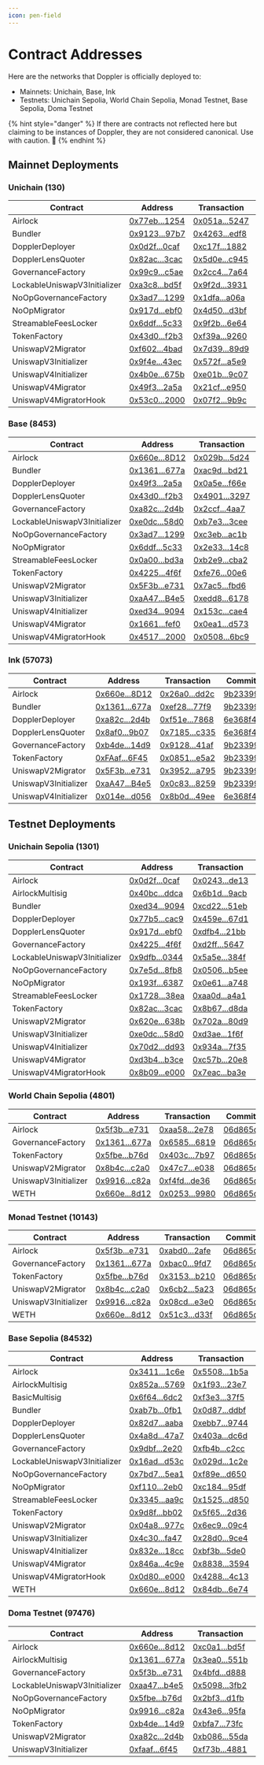 ```yaml
---
icon: pen-field
---
```


# Contract Addresses

Here are the networks that Doppler is officially deployed to:

- Mainnets: Unichain, Base, Ink
- Testnets: Unichain Sepolia, World Chain Sepolia, Monad Testnet, Base Sepolia, Doma Testnet

{% hint style="danger" %}
If there are contracts not reflected here but claiming to be instances of Doppler, they are not considered canonical. Use with caution. :rotating_light:
{% endhint %}

## Mainnet Deployments
### Unichain (130)
| Contract | Address | Transaction | Commit |
|---|---|---|---|
| Airlock | [0x77eb...1254](https://uniscan.xyz/address/0x77ebfbae15ad200758e9e2e61597c0b07d731254) | [0x051a...5247](https://uniscan.xyz/tx/0x051a65cf77f867b9abf628f846645bd8aa2abe1d9310756b8c7f122c61195247) | [9b23399](https://github.com/whetstoneresearch/doppler/commit/9b23399) | 
| Bundler | [0x9123...97b7](https://uniscan.xyz/address/0x91231cDdD8d6C86Df602070a3081478e074b97b7) | [0x4263...edf8](https://uniscan.xyz/tx/0x42630067cac2de71a040a9d59ff5b40729fb6b6930c65b673d0bd05539e4edf8) | [b7093ef](https://github.com/whetstoneresearch/doppler/commit/b7093ef) | 
| DopplerDeployer | [0x0d2f...0caf](https://uniscan.xyz/address/0x0d2f38d807bfad5c18e430516e10ab560d300caf) | [0xc17f...1882](https://uniscan.xyz/tx/0xc17f3ca8a2e7b92cb9a43783ddd1f89d20a98354a68651a429f7ab26f12d1882) | [4ffc0e3](https://github.com/whetstoneresearch/doppler/commit/4ffc0e3) | 
| DopplerLensQuoter | [0x82ac...3cac](https://uniscan.xyz/address/0x82ac010c67f70bacf7655cd8948a4ad92a173cac) | [0x5d0e...c945](https://uniscan.xyz/tx/0x5d0e6b791f676de0a5aeceb40179cdf5255155aded9972e9bfd84c2a3120c945) | [6e368f4](https://github.com/whetstoneresearch/doppler/commit/6e368f4) | 
| GovernanceFactory | [0x99c9...c5ae](https://uniscan.xyz/address/0x99c94b9df930e1e21a4e4a2c105dbff21bf5c5ae) | [0x2cc4...7a64](https://uniscan.xyz/tx/0x2cc47fad4c2fba230cabc8cee41bec6c73d0403bcecac5e0c41320f8dd8d7a64) | [9b23399](https://github.com/whetstoneresearch/doppler/commit/9b23399) | 
| LockableUniswapV3Initializer | [0xa3c8...bd5f](https://uniscan.xyz/address/0xa3c847eab58eaa9cbc215c785c9cfbc19cdabd5f) | [0x9f2d...3931](https://uniscan.xyz/tx/0x9f2d5045d02797f127268e69daaad2f50f2f3a2db83d096ab5928a27d1823931) | [4d05727](https://github.com/whetstoneresearch/doppler/commit/4d05727) | 
| NoOpGovernanceFactory | [0x3ad7...1299](https://uniscan.xyz/address/0x3ad727ee0fbbb8ee0920933fdb96f23fd56f1299) | [0x1dfa...a06a](https://uniscan.xyz/tx/0x1dfa45e9731e5e10000d0415b677f7c084792ce81246f4ca1dc7a73c35ffa06a) | [4d05727](https://github.com/whetstoneresearch/doppler/commit/4d05727) | 
| NoOpMigrator | [0x917d...ebf0](https://uniscan.xyz/address/0x917da361072ce968acd810bbfc9b64079426ebf0) | [0x4d50...d3bf](https://uniscan.xyz/tx/0x4d50f779dd75b08f8d50e1e6b22cea88512c68fabb047fe8a619ad27b7ebd3bf) | [6a2dbfd](https://github.com/whetstoneresearch/doppler/commit/6a2dbfd) | 
| StreamableFeesLocker | [0x6ddf...5c33](https://uniscan.xyz/address/0x6ddfed58d238ca3195e49d8ac3d4cea6386e5c33) | [0x9f2b...6e64](https://uniscan.xyz/tx/0x9f2b9ead9bdd366b810c973a5264689e6ad4097f158abd87ab6ad8d43a8d6e64) | [06d665d](https://github.com/whetstoneresearch/doppler/commit/06d665d) | 
| TokenFactory | [0x43d0...f2b3](https://uniscan.xyz/address/0x43d0d97ec9241a8f05a264f94b82a1d2e600f2b3) | [0xf39a...9260](https://uniscan.xyz/tx/0xf39a6e47ad9219b616a289e583d115b0f279406d63647ed143d0a5369d169260) | [9b23399](https://github.com/whetstoneresearch/doppler/commit/9b23399) | 
| UniswapV2Migrator | [0xf602...4bad](https://uniscan.xyz/address/0xf6023127f6e937091d5b605680056a6d27524bad) | [0x7d39...89d9](https://uniscan.xyz/tx/0x7d39b79f5988a5501f2c73e154c4d19e742dfcca87205d9bdfcaac31e80489d9) | [9b23399](https://github.com/whetstoneresearch/doppler/commit/9b23399) | 
| UniswapV3Initializer | [0x9f4e...43ec](https://uniscan.xyz/address/0x9f4e56be80f08ba1a2445645efa6d231e27b43ec) | [0x572f...a5e9](https://uniscan.xyz/tx/0x572f11ab695ed25ae6b39ea12a9396c950478d50f9e223c1f30938f0aa02a5e9) | [9b23399](https://github.com/whetstoneresearch/doppler/commit/9b23399) | 
| UniswapV4Initializer | [0x4b0e...675b](https://uniscan.xyz/address/0x4b0ec16eb40318ca5a4346f20f04a2285c19675b) | [0xe01b...9c07](https://uniscan.xyz/tx/0xe01b8bacfd5034e65f6645410bfa5282d2edff29edfa2b01faed9e4b83449c07) | [4ffc0e3](https://github.com/whetstoneresearch/doppler/commit/4ffc0e3) | 
| UniswapV4Migrator | [0x49f3...2a5a](https://uniscan.xyz/address/0x49f3fbb2dff7f3d03b622e3b2a6d3f2e6fdb2a5a) | [0x21cf...e950](https://uniscan.xyz/tx/0x21cf6eef198a6c58234a428a3e48f0ab1019290058ecb738d556aa15f995e950) | [06d665d](https://github.com/whetstoneresearch/doppler/commit/06d665d) | 
| UniswapV4MigratorHook | [0x53c0...2000](https://uniscan.xyz/address/0x53c050d3b09c80024138165520bd7c078d9e2000) | [0x07f2...9b9c](https://uniscan.xyz/tx/0x07f282e3690512e69115ef3ad5e9300c1b893fea8edfebd737fe63be1dde9b9c) | [06d665d](https://github.com/whetstoneresearch/doppler/commit/06d665d) | 
### Base (8453)
| Contract | Address | Transaction | Commit |
|---|---|---|---|
| Airlock | [0x660e...8D12](https://basescan.org/address/0x660eAaEdEBc968f8f3694354FA8EC0b4c5Ba8D12) | [0x029b...5d24](https://basescan.org/tx/0x029b03e1549bf6a8e115b9d961c62a75ba4869a912c0f13bdaa2da7d1f0a5d24) | [9b23399](https://github.com/whetstoneresearch/doppler/commit/9b23399) | 
| Bundler | [0x1361...677a](https://basescan.org/address/0x136191B46478cAB023cbC01a36160C4Aad81677a) | [0xac9d...bd21](https://basescan.org/tx/0xac9d54a5beabc34315e5c0969d6e13809460b9e1fcaaef1946c6f4d0ce6abd21) | [9b23399](https://github.com/whetstoneresearch/doppler/commit/9b23399) | 
| DopplerDeployer | [0x49f3...2a5a](https://basescan.org/address/0x49f3fbb2dff7f3d03b622e3b2a6d3f2e6fdb2a5a) | [0x0a5e...f66e](https://basescan.org/tx/0x0a5ea6c2b317ac332c16de0438ee2834967f52aa0d3e7b95cd6b624dd423f66e) | [4ffc0e3](https://github.com/whetstoneresearch/doppler/commit/4ffc0e3) | 
| DopplerLensQuoter | [0x43d0...f2b3](https://basescan.org/address/0x43d0d97ec9241a8f05a264f94b82a1d2e600f2b3) | [0x4901...3297](https://basescan.org/tx/0x49017fe92ee9c62f3b812c949a812dcd3f44fc26fd75a5d955beae7c9baa3297) | [6e368f4](https://github.com/whetstoneresearch/doppler/commit/6e368f4) | 
| GovernanceFactory | [0xa82c...2d4b](https://basescan.org/address/0xa82c66b6ddeb92089015c3565e05b5c9750b2d4b) | [0x2ccf...4aa7](https://basescan.org/tx/0x2ccf65a48cf57faac39f96950367775d3e36f110b21f4421e6b5667333094aa7) | [c7388da](https://github.com/whetstoneresearch/doppler/commit/c7388da) | 
| LockableUniswapV3Initializer | [0xe0dc...58d0](https://basescan.org/address/0xe0dc4012ac9c868f09c6e4b20d66ed46d6f258d0) | [0xb7e3...3cee](https://basescan.org/tx/0xb7e38496562c905cf6937a2678ac435f29d4078c53210a2cc8c633c2dbbf3cee) | [3d77e8f](https://github.com/whetstoneresearch/doppler/commit/3d77e8f) | 
| NoOpGovernanceFactory | [0x3ad7...1299](https://basescan.org/address/0x3ad727ee0fbbb8ee0920933fdb96f23fd56f1299) | [0xc3eb...ac1b](https://basescan.org/tx/0xc3eb0fb9d5ab83a4b4373178cf8a2af75e6919317bfc74859236adfb3cdaac1b) | [51f9aec](https://github.com/whetstoneresearch/doppler/commit/51f9aec) | 
| NoOpMigrator | [0x6ddf...5c33](https://basescan.org/address/0x6ddfed58d238ca3195e49d8ac3d4cea6386e5c33) | [0x2e33...14c8](https://basescan.org/tx/0x2e33041fcf31503872054e93a9ed97265758916de747d561267c4f58fb9814c8) | [6a2dbfd](https://github.com/whetstoneresearch/doppler/commit/6a2dbfd) | 
| StreamableFeesLocker | [0x0a00...bd3a](https://basescan.org/address/0x0a00775d71a42cd33d62780003035e7f5b47bd3a) | [0xb2e9...cba2](https://basescan.org/tx/0xb2e9602eb2971ec2a8e071ec8d8c558f659da8fa9341e368eb6550f36f13cba2) | [73335af](https://github.com/whetstoneresearch/doppler/commit/73335af) | 
| TokenFactory | [0x4225...4f6f](https://basescan.org/address/0x4225c632b62622bd7b0a3ec9745c0a866ff94f6f) | [0xfe76...00e6](https://basescan.org/tx/0xfe76c956c0318008fbeff9aebe9a7440fffb9dc071db7802d435b4e22ca100e6) | [df3705a](https://github.com/whetstoneresearch/doppler/commit/df3705a) | 
| UniswapV2Migrator | [0x5F3b...e731](https://basescan.org/address/0x5F3bA43D44375286296Cb85F1EA2EBfa25dde731) | [0x7ac5...fbd6](https://basescan.org/tx/0x7ac54a46394134807ec1f687fe2f7ca21994fbd9eb8684189adf58b001dcfbd6) | [9b23399](https://github.com/whetstoneresearch/doppler/commit/9b23399) | 
| UniswapV3Initializer | [0xaA47...B4e5](https://basescan.org/address/0xaA47D2977d622DBdFD33eeF6a8276727c52EB4e5) | [0xedd8...6178](https://basescan.org/tx/0xedd8814aa44488f429e5df618335cf0281001b4b545b9d2be292fd43bb876178) | [9b23399](https://github.com/whetstoneresearch/doppler/commit/9b23399) | 
| UniswapV4Initializer | [0xed34...9094](https://basescan.org/address/0xed344444633b965cd148f8ffce3765938a179094) | [0x153c...cae4](https://basescan.org/tx/0x153c5d581b83c3d2c2fe7a3a9325db7048d3376d33448a2b12aa5457f3abcae4) | [4ffc0e3](https://github.com/whetstoneresearch/doppler/commit/4ffc0e3) | 
| UniswapV4Migrator | [0x1661...fef0](https://basescan.org/address/0x166109c4ee7fe69164631caa937daa5f5cebfef0) | [0x0ea1...d573](https://basescan.org/tx/0x0ea16f707797fc64b6e4f00a09e811a8ad48480cb80ac95dae78e7ddaa75d573) | [e4aaf9b](https://github.com/whetstoneresearch/doppler/commit/e4aaf9b) | 
| UniswapV4MigratorHook | [0x4517...2000](https://basescan.org/address/0x45178a8d6d368d612b7552b217802b7f97262000) | [0x0508...6bc9](https://basescan.org/tx/0x0508633783972b9974e8d4478f5325dc88916bf1f67dd74acf616d2d23176bc9) | [e4aaf9b](https://github.com/whetstoneresearch/doppler/commit/e4aaf9b) | 
### Ink (57073)
| Contract | Address | Transaction | Commit |
|---|---|---|---|
| Airlock | [0x660e...8D12](https://explorer.inkonchain.com//address/0x660eAaEdEBc968f8f3694354FA8EC0b4c5Ba8D12) | [0x26a0...dd2c](https://explorer.inkonchain.com//tx/0x26a038aa94fa75421419e1e110e1bbd43b5689a73e19d3623a1456a4b1b3dd2c) | [9b23399](https://github.com/whetstoneresearch/doppler/commit/9b23399) | 
| Bundler | [0x1361...677a](https://explorer.inkonchain.com//address/0x136191B46478cAB023cbC01a36160C4Aad81677a) | [0xef28...77f9](https://explorer.inkonchain.com//tx/0xef28cc7f8be3b084afdaa7e94ef6d297f0ca7cd6d509a270a67c9b18e1dc77f9) | [9b23399](https://github.com/whetstoneresearch/doppler/commit/9b23399) | 
| DopplerDeployer | [0xa82c...2d4b](https://explorer.inkonchain.com//address/0xa82c66b6ddeb92089015c3565e05b5c9750b2d4b) | [0xf51e...7868](https://explorer.inkonchain.com//tx/0xf51ed00c54698d2f4d49d24ba7ba9b1fba5cb45e21f93fe7d0b30767458b7868) | [6e368f4](https://github.com/whetstoneresearch/doppler/commit/6e368f4) | 
| DopplerLensQuoter | [0x8af0...9b07](https://explorer.inkonchain.com//address/0x8af018e28c273826e6b2d5a99e81c8fb63729b07) | [0x7185...c335](https://explorer.inkonchain.com//tx/0x7185fbecfe0249f7b16c2c639ca85c364def8cbef128ce4122b52a771c55c335) | [6e368f4](https://github.com/whetstoneresearch/doppler/commit/6e368f4) | 
| GovernanceFactory | [0xb4de...14d9](https://explorer.inkonchain.com//address/0xb4deE32EB70A5E55f3D2d861F49Fb3D79f7a14d9) | [0x9128...41af](https://explorer.inkonchain.com//tx/0x9128ecd5e564c6972b4d7c3ca585460d91f95c9c57cb4dcc983a92e4f5b841af) | [9b23399](https://github.com/whetstoneresearch/doppler/commit/9b23399) | 
| TokenFactory | [0xFAaf...6F45](https://explorer.inkonchain.com//address/0xFAafdE6a5b658684cC5eb0C5c2c755B00A246F45) | [0x0851...e5a2](https://explorer.inkonchain.com//tx/0x085179c656cade1b5b69e1ad4e48bc9551e3839eeddbc7dbb71e204ee5eae5a2) | [9b23399](https://github.com/whetstoneresearch/doppler/commit/9b23399) | 
| UniswapV2Migrator | [0x5F3b...e731](https://explorer.inkonchain.com//address/0x5F3bA43D44375286296Cb85F1EA2EBfa25dde731) | [0x3952...a795](https://explorer.inkonchain.com//tx/0x39529ece3e2213249d358ec48ebfe6108fd25eaa66a1241b76495433b585a795) | [9b23399](https://github.com/whetstoneresearch/doppler/commit/9b23399) | 
| UniswapV3Initializer | [0xaA47...B4e5](https://explorer.inkonchain.com//address/0xaA47D2977d622DBdFD33eeF6a8276727c52EB4e5) | [0x0c83...8259](https://explorer.inkonchain.com//tx/0x0c83df3c4e550810b0b15c48751f4122628d9806b4b9a3b750304ce658f38259) | [9b23399](https://github.com/whetstoneresearch/doppler/commit/9b23399) | 
| UniswapV4Initializer | [0x014e...d056](https://explorer.inkonchain.com//address/0x014e1c0bd34f3b10546e554cb33b3293fecdd056) | [0x8b0d...49ee](https://explorer.inkonchain.com//tx/0x8b0d5ab9f421605e8deec9a63a37d7d748067f58d970ef9d6899e154d85949ee) | [6e368f4](https://github.com/whetstoneresearch/doppler/commit/6e368f4) | 

## Testnet Deployments
### Unichain Sepolia (1301)
| Contract | Address | Transaction | Commit |
|---|---|---|---|
| Airlock | [0x0d2f...0caf](https://sepolia.uniscan.xyz//address/0x0d2f38d807bfad5c18e430516e10ab560d300caf) | [0x0243...de13](https://sepolia.uniscan.xyz//tx/0x024368e2a9ce89057268d32c1d4bd97d626cf691143b10446fe74a55ebabde13) | [a324c47](https://github.com/whetstoneresearch/doppler/commit/a324c47) | 
| AirlockMultisig | [0x40bc...ddca](https://sepolia.uniscan.xyz//address/0x40bcb4dda3bcf7dba30c5d10c31ee2791ed9ddca) | [0x6b1d...9acb](https://sepolia.uniscan.xyz//tx/0x6b1db4f15fc3f3aa1818a64f6500e1697233abb9f86377678ad806956d379acb) | [4d05727](https://github.com/whetstoneresearch/doppler/commit/4d05727) | 
| Bundler | [0xed34...9094](https://sepolia.uniscan.xyz//address/0xed344444633b965cd148f8ffce3765938a179094) | [0xcd22...51eb](https://sepolia.uniscan.xyz//tx/0xcd22ffb56eeb7b4ff3bd763f1c1d2a409331782c2536584aa9e5730d42cf51eb) | [d31ceb9](https://github.com/whetstoneresearch/doppler/commit/d31ceb9) | 
| DopplerDeployer | [0x77b5...cac9](https://sepolia.uniscan.xyz//address/0x77b5f559ee9cf3bfcf2fff5731a84332d8eecac9) | [0x459e...67d1](https://sepolia.uniscan.xyz//tx/0x459e2d2d9c0cc9b625806bf19209dfbefc8eb2b72cd9cc8db18f0b4f1a6267d1) | [4ffc0e3](https://github.com/whetstoneresearch/doppler/commit/4ffc0e3) | 
| DopplerLensQuoter | [0x917d...ebf0](https://sepolia.uniscan.xyz//address/0x917da361072ce968acd810bbfc9b64079426ebf0) | [0xdfb4...21bb](https://sepolia.uniscan.xyz//tx/0xdfb424b7f1c91062dd3de28e0110787cb1892997377308324b9011fbe6b321bb) | [d31ceb9](https://github.com/whetstoneresearch/doppler/commit/d31ceb9) | 
| GovernanceFactory | [0x4225...4f6f](https://sepolia.uniscan.xyz//address/0x4225c632b62622bd7b0a3ec9745c0a866ff94f6f) | [0xd2ff...5647](https://sepolia.uniscan.xyz//tx/0xd2ff37b9753e2ed8b125c1dc3df915e8c9d86f7251b4d0072ecaa50a8e405647) | [d31ceb9](https://github.com/whetstoneresearch/doppler/commit/d31ceb9) | 
| LockableUniswapV3Initializer | [0x9dfb...0344](https://sepolia.uniscan.xyz//address/0x9dfb775db7b005d9dc77da84d8b2e42c281d0344) | [0x5a5e...384f](https://sepolia.uniscan.xyz//tx/0x5a5ed5f775e39483f740b9766400db07c3c98cc529186602d8a54981128a384f) | [4d05727](https://github.com/whetstoneresearch/doppler/commit/4d05727) | 
| NoOpGovernanceFactory | [0x7e5d...8fb8](https://sepolia.uniscan.xyz//address/0x7e5d336a6e9e453c9f02e5102cc039e015fd8fb8) | [0x0506...b5ee](https://sepolia.uniscan.xyz//tx/0x0506492eb4ff8a1c9b02faafde48a5f92e545b3a52cadb6e3eea7dade3f4b5ee) | [4d05727](https://github.com/whetstoneresearch/doppler/commit/4d05727) | 
| NoOpMigrator | [0x193f...6387](https://sepolia.uniscan.xyz//address/0x193f48a45b6025dded10bc4baeef65c833696387) | [0x0e61...a748](https://sepolia.uniscan.xyz//tx/0x0e619268a11b682070dee2cddc41cf3cf2fb2d285b6bcc77f7500e6b172da748) | [6a2dbfd](https://github.com/whetstoneresearch/doppler/commit/6a2dbfd) | 
| StreamableFeesLocker | [0x1728...38ea](https://sepolia.uniscan.xyz//address/0x1728e8b3282502f275949109331e070b819b38ea) | [0xaa0d...a4a1](https://sepolia.uniscan.xyz//tx/0xaa0dd6e2e8facfb906433ca1eac7527453a9f8ac704fe81a67579e6469f4a4a1) | [06d665d](https://github.com/whetstoneresearch/doppler/commit/06d665d) | 
| TokenFactory | [0x82ac...3cac](https://sepolia.uniscan.xyz//address/0x82ac010c67f70bacf7655cd8948a4ad92a173cac) | [0x8b67...d8da](https://sepolia.uniscan.xyz//tx/0x8b67e2473492a6a19f25322b279043e96e4208e980f702c30e47c5a396a8d8da) | [d31ceb9](https://github.com/whetstoneresearch/doppler/commit/d31ceb9) | 
| UniswapV2Migrator | [0x620e...638b](https://sepolia.uniscan.xyz//address/0x620e3fec244e913d73f2163623b62d02db69638b) | [0x702a...80d9](https://sepolia.uniscan.xyz//tx/0x702ad5704d6bb3e4097b7fcb2d36324501d7e842b4cabf161658f7fd192780d9) | [d31ceb9](https://github.com/whetstoneresearch/doppler/commit/d31ceb9) | 
| UniswapV3Initializer | [0xe0dc...58d0](https://sepolia.uniscan.xyz//address/0xe0dc4012ac9c868f09c6e4b20d66ed46d6f258d0) | [0xd3ae...1f6f](https://sepolia.uniscan.xyz//tx/0xd3ae18f793eb72eea7cbe20a0b47bfca9215be8ede1c4ad0146f9dd81b181f6f) | [d31ceb9](https://github.com/whetstoneresearch/doppler/commit/d31ceb9) | 
| UniswapV4Initializer | [0x70d2...dd93](https://sepolia.uniscan.xyz//address/0x70d20cd48791e527036491dc464c8dc58351dd93) | [0x934a...7f35](https://sepolia.uniscan.xyz//tx/0x934a468102e5bdb183461668da13cf7e3303994d4fade18e6a0c138491bf7f35) | [4ffc0e3](https://github.com/whetstoneresearch/doppler/commit/4ffc0e3) | 
| UniswapV4Migrator | [0xd3b4...b3ce](https://sepolia.uniscan.xyz//address/0xd3b4cf7fd24381e90a4f012fc6c5976b87b9b3ce) | [0xc57b...20e8](https://sepolia.uniscan.xyz//tx/0xc57b03733df0a4e4b7d1f95db901ffd10ec2d3b47692e6785f938ec3404c20e8) | [06d665d](https://github.com/whetstoneresearch/doppler/commit/06d665d) | 
| UniswapV4MigratorHook | [0x8b09...e000](https://sepolia.uniscan.xyz//address/0x8b0915d5619c315144891b116da1bcb6e95ce000) | [0x7eac...ba3e](https://sepolia.uniscan.xyz//tx/0x7eac49b63ab388ecd38a188e0650bc738012eb22381545f5ef4c1e5aad79ba3e) | [06d665d](https://github.com/whetstoneresearch/doppler/commit/06d665d) | 
### World Chain Sepolia (4801)
| Contract | Address | Transaction | Commit |
|---|---|---|---|
| Airlock | [0x5f3b...e731](https://worldchain-sepolia.explorer.alchemy.com/address/0x5f3ba43d44375286296cb85f1ea2ebfa25dde731) | [0xaa58...2e78](https://worldchain-sepolia.explorer.alchemy.com/tx/0xaa58b4cab31590a132cdb0cbd734a0b712782197c0190d948cb19c495b9e2e78) | [06d865d](https://github.com/whetstoneresearch/doppler/commit/06d865d) | 
| GovernanceFactory | [0x1361...677a](https://worldchain-sepolia.explorer.alchemy.com/address/0x136191b46478cab023cbc01a36160c4aad81677a) | [0x6585...6819](https://worldchain-sepolia.explorer.alchemy.com/tx/0x6585c1af3b9d300ef4071a05de681442d77b27c05811f9c6ba1e2b594ceb6819) | [06d865d](https://github.com/whetstoneresearch/doppler/commit/06d865d) | 
| TokenFactory | [0x5fbe...b76d](https://worldchain-sepolia.explorer.alchemy.com/address/0x5fbe931dc4b923a7abe4c47ad68d5bf9eda5b76d) | [0x403c...7b97](https://worldchain-sepolia.explorer.alchemy.com/tx/0x403cd61f4c7666523b83ac9336342fcca64d8e767470e3d92762256bc1d17b97) | [06d865d](https://github.com/whetstoneresearch/doppler/commit/06d865d) | 
| UniswapV2Migrator | [0x8b4c...c2a0](https://worldchain-sepolia.explorer.alchemy.com/address/0x8b4c7db9121fc885689c0a50d5a1429f15aec2a0) | [0x47c7...e038](https://worldchain-sepolia.explorer.alchemy.com/tx/0x47c72166896f99cbda81baeeee0b5a85dbb4c33106a417fac366a571c718e038) | [06d865d](https://github.com/whetstoneresearch/doppler/commit/06d865d) | 
| UniswapV3Initializer | [0x9916...c82a](https://worldchain-sepolia.explorer.alchemy.com/address/0x9916ec1c1e0462f6f8f7514e414f06bf001ac82a) | [0xf4fd...de36](https://worldchain-sepolia.explorer.alchemy.com/tx/0xf4fd354b45833b12f08573d571109b80196d2c4ec7277decfee3b9222ae7de36) | [06d865d](https://github.com/whetstoneresearch/doppler/commit/06d865d) | 
| WETH | [0x660e...8d12](https://worldchain-sepolia.explorer.alchemy.com/address/0x660eaaedebc968f8f3694354fa8ec0b4c5ba8d12) | [0x0253...9980](https://worldchain-sepolia.explorer.alchemy.com/tx/0x02534e55c0e49c98c9d5e3626e2b462d20520be2687102651326f821ae689980) | [06d865d](https://github.com/whetstoneresearch/doppler/commit/06d865d) | 
### Monad Testnet (10143)
| Contract | Address | Transaction | Commit |
|---|---|---|---|
| Airlock | [0x5f3b...e731](https://testnet.monadexplorer.com/address/0x5f3ba43d44375286296cb85f1ea2ebfa25dde731) | [0xabd0...2afe](https://testnet.monadexplorer.com/tx/0xabd0dcd18df2d2dcb8019cee5096d880c9b81ae7ff60f552949f68aeab1e2afe) | [06d865d](https://github.com/whetstoneresearch/doppler/commit/06d865d) | 
| GovernanceFactory | [0x1361...677a](https://testnet.monadexplorer.com/address/0x136191b46478cab023cbc01a36160c4aad81677a) | [0xbac0...9fd7](https://testnet.monadexplorer.com/tx/0xbac08615a57a5255e333b567f82c248abae6da7e3fcb4a8be291ae790eea9fd7) | [06d865d](https://github.com/whetstoneresearch/doppler/commit/06d865d) | 
| TokenFactory | [0x5fbe...b76d](https://testnet.monadexplorer.com/address/0x5fbe931dc4b923a7abe4c47ad68d5bf9eda5b76d) | [0x3153...b210](https://testnet.monadexplorer.com/tx/0x3153f6f789f45c68d6eb4126dbf1b2b05584f20812e58799e4ac288d4d7eb210) | [06d865d](https://github.com/whetstoneresearch/doppler/commit/06d865d) | 
| UniswapV2Migrator | [0x8b4c...c2a0](https://testnet.monadexplorer.com/address/0x8b4c7db9121fc885689c0a50d5a1429f15aec2a0) | [0x6cb2...5a23](https://testnet.monadexplorer.com/tx/0x6cb2958d86cb98a1690bc761a35958997c90354ed56d05e0f0e8569e79d05a23) | [06d865d](https://github.com/whetstoneresearch/doppler/commit/06d865d) | 
| UniswapV3Initializer | [0x9916...c82a](https://testnet.monadexplorer.com/address/0x9916ec1c1e0462f6f8f7514e414f06bf001ac82a) | [0x08cd...e3e0](https://testnet.monadexplorer.com/tx/0x08cd264f8b508eb8baca53fc8975820fbfda359d5fc24d387d11c38a970ee3e0) | [06d865d](https://github.com/whetstoneresearch/doppler/commit/06d865d) | 
| WETH | [0x660e...8d12](https://testnet.monadexplorer.com/address/0x660eaaedebc968f8f3694354fa8ec0b4c5ba8d12) | [0x51c3...d33f](https://testnet.monadexplorer.com/tx/0x51c340970492250a7cb0f9ef677da7d67d4295f642cf82e10615bb747608d33f) | [06d865d](https://github.com/whetstoneresearch/doppler/commit/06d865d) | 
### Base Sepolia (84532)
| Contract | Address | Transaction | Commit |
|---|---|---|---|
| Airlock | [0x3411...1c6e](https://sepolia.basescan.org/address/0x3411306ce66c9469bff1535ba955503c4bde1c6e) | [0x5508...1b5a](https://sepolia.basescan.org/tx/0x550857ce00eb6b050fbd0a089bbd516226b88ee05a052792c7d380acd7a61b5a) | [68b9f34](https://github.com/whetstoneresearch/doppler/commit/68b9f34) | 
| AirlockMultisig | [0x852a...5769](https://sepolia.basescan.org/address/0x852a09c89463d236eea2f097623574f23e225769) | [0x1f93...23e7](https://sepolia.basescan.org/tx/0x1f93c468bbb33183a71f6aa3a57671cf676ae2b1fef6a8875f9491d05b7823e7) | [0adc414](https://github.com/whetstoneresearch/doppler/commit/0adc414) | 
| BasicMultisig | [0x6f64...6dc2](https://sepolia.basescan.org/address/0x6f645fa08b7eadad620cec85634204b1d7a46dc2) | [0xf3e3...37f5](https://sepolia.basescan.org/tx/0xf3e31f7e1fc95be7236d66bb43108d1c373fee18f4eba65c34f928f0b4ae37f5) | [efa0f4e](https://github.com/whetstoneresearch/doppler/commit/efa0f4e) | 
| Bundler | [0xab7b...0fb1](https://sepolia.basescan.org/address/0xab7bacb0d5c2c10152f92d34e07f530eb3cb0fb1) | [0x0d87...ddbf](https://sepolia.basescan.org/tx/0x0d8732852ef18071040b78954204f1b2b28c7490e395d5c8d2422228299cddbf) | [68b9f34](https://github.com/whetstoneresearch/doppler/commit/68b9f34) | 
| DopplerDeployer | [0x82d7...aaba](https://sepolia.basescan.org/address/0x82d727ffda3f874da802663fc2f3f4b83dc3aaba) | [0xebb7...9744](https://sepolia.basescan.org/tx/0xebb7d6c93ee9f4762e1ba19e011f5235536e001634a40f993fa61c449a439744) | [4ffc0e3](https://github.com/whetstoneresearch/doppler/commit/4ffc0e3) | 
| DopplerLensQuoter | [0x4a8d...47a7](https://sepolia.basescan.org/address/0x4a8d81db741248a36d9eb3bc6ef648bf798b47a7) | [0x403a...dc6d](https://sepolia.basescan.org/tx/0x403a8a37966866e14fa673221f07b770a764bf8fcae238882021e6e76912dc6d) | [68b9f34](https://github.com/whetstoneresearch/doppler/commit/68b9f34) | 
| GovernanceFactory | [0x9dbf...2e20](https://sepolia.basescan.org/address/0x9dbfaadc8c0cb2c34ba698dd9426555336992e20) | [0xfb4b...c2cc](https://sepolia.basescan.org/tx/0xfb4b43d9ed92a62705b497a48668673ee0b5d35ea02075066a44a8e2d4bcc2cc) | [68b9f34](https://github.com/whetstoneresearch/doppler/commit/68b9f34) | 
| LockableUniswapV3Initializer | [0x16ad...d53c](https://sepolia.basescan.org/address/0x16ada5be50c3c2d94af5feae6b539c40a78ad53c) | [0x029d...1c2e](https://sepolia.basescan.org/tx/0x029d8d87e753b383fc5afa33a8639bf28e32144dd8de519a38bde94e8b0b1c2e) | [3d77e8f](https://github.com/whetstoneresearch/doppler/commit/3d77e8f) | 
| NoOpGovernanceFactory | [0x7bd7...5ea1](https://sepolia.basescan.org/address/0x7bd798fafc99a3b17e261f8308a8c11b56935ea1) | [0xf89e...d650](https://sepolia.basescan.org/tx/0xf89e9f684ba171864ec0bce988f5971732d7650e258f824c2294f5b8df1cd650) | [51f9aec](https://github.com/whetstoneresearch/doppler/commit/51f9aec) | 
| NoOpMigrator | [0xf110...2eb0](https://sepolia.basescan.org/address/0xf11066abbd329ac4bba39455340539322c222eb0) | [0xc184...95df](https://sepolia.basescan.org/tx/0xc184a1d61256f247e7ec65390c65056a4f3179adcde70c304702f7ca465895df) | [6a2dbfd](https://github.com/whetstoneresearch/doppler/commit/6a2dbfd) | 
| StreamableFeesLocker | [0x3345...aa9c](https://sepolia.basescan.org/address/0x3345e557c5c0b474be1eb4693264008b8562aa9c) | [0x1525...d850](https://sepolia.basescan.org/tx/0x15259da74d713e9ed69c8491a945383a5c27df167eb149f9310a04365b59d850) | [9de0ce5](https://github.com/whetstoneresearch/doppler/commit/9de0ce5) | 
| TokenFactory | [0x9d8f...bb02](https://sepolia.basescan.org/address/0x9d8fd79b2a59c5d91ccbd79c3aeb4de56451bb02) | [0x5f65...2d36](https://sepolia.basescan.org/tx/0x5f65e11a19bbd7196038459660b244aace158814aa860560d0d03f7fe9072d36) | [df3705a](https://github.com/whetstoneresearch/doppler/commit/df3705a) | 
| UniswapV2Migrator | [0x04a8...977c](https://sepolia.basescan.org/address/0x04a898f3722c38f9def707bd17dc78920efa977c) | [0x6ec9...09c4](https://sepolia.basescan.org/tx/0x6ec9b3966bae354154ee70c6d0d014742a7fae7552da9c2a978fcbcbfa1a09c4) | [68b9f34](https://github.com/whetstoneresearch/doppler/commit/68b9f34) | 
| UniswapV3Initializer | [0x4c30...fa47](https://sepolia.basescan.org/address/0x4c3062b9ccfdbcb10353f57c1b59a29d4c5cfa47) | [0x28d0...9ce4](https://sepolia.basescan.org/tx/0x28d035d3f56190e0ec09ed80840bbeaa4ff1bc83a1a12b615f63d5bf2a0b9ce4) | [68b9f34](https://github.com/whetstoneresearch/doppler/commit/68b9f34) | 
| UniswapV4Initializer | [0x832e...18cc](https://sepolia.basescan.org/address/0x832e4763deecb9941a768f2bbd18583219f018cc) | [0xbf3b...5de0](https://sepolia.basescan.org/tx/0xbf3b9f18f6bcc8518b53e14d88bbc189a6c7afd0574abfa984c8084cd3405de0) | [4ffc0e3](https://github.com/whetstoneresearch/doppler/commit/4ffc0e3) | 
| UniswapV4Migrator | [0x846a...4c9e](https://sepolia.basescan.org/address/0x846a84918aa87c14b86b2298776e8ea5a4e34c9e) | [0x8838...3594](https://sepolia.basescan.org/tx/0x88389a78314c4148ea2b82d412dfe61aaa115d650a2bada2d5d88f259cf33594) | [e4aaf9b](https://github.com/whetstoneresearch/doppler/commit/e4aaf9b) | 
| UniswapV4MigratorHook | [0x0d80...e000](https://sepolia.basescan.org/address/0x0d80ddcff2843038a063e0cbd001c140c2d5e000) | [0x4288...4c13](https://sepolia.basescan.org/tx/0x4288ee21adb30f7f049286edced62b471cb891c3d4ed2192174205d6989e4c13) | [e4aaf9b](https://github.com/whetstoneresearch/doppler/commit/e4aaf9b) | 
| WETH | [0x660e...8d12](https://sepolia.basescan.org/address/0x660eaaedebc968f8f3694354fa8ec0b4c5ba8d12) | [0x84db...6e74](https://sepolia.basescan.org/tx/0x84dba7960070e11ae3ee15a6ef69a92b157ebb625bb735024c50152b80ee6e74) | [06d865d](https://github.com/whetstoneresearch/doppler/commit/06d865d) | 
### Doma Testnet (97476)
| Contract | Address | Transaction | Commit |
|---|---|---|---|
| Airlock | [0x660e...8d12](https://explorer-testnet.doma.xyz//address/0x660eaaedebc968f8f3694354fa8ec0b4c5ba8d12) | [0xc0a1...bd5f](https://explorer-testnet.doma.xyz//tx/0xc0a1b07fbb75241fef304f59a2668f86ded0ec0d71ab45052cf5ce24d3a6bd5f) | [e5cbef5](https://github.com/whetstoneresearch/doppler/commit/e5cbef5) | 
| AirlockMultisig | [0x1361...677a](https://explorer-testnet.doma.xyz//address/0x136191b46478cab023cbc01a36160c4aad81677a) | [0x3ea0...551b](https://explorer-testnet.doma.xyz//tx/0x3ea06d0b8ab6426163f20ced85ad078bcbc32ce1d218649c689441ca1f63551b) | [e5cbef5](https://github.com/whetstoneresearch/doppler/commit/e5cbef5) | 
| GovernanceFactory | [0x5f3b...e731](https://explorer-testnet.doma.xyz//address/0x5f3ba43d44375286296cb85f1ea2ebfa25dde731) | [0x4bfd...d888](https://explorer-testnet.doma.xyz//tx/0x4bfd6060a12d44adfa94a56dd865fa93fc31c0139fb388ad68640af9ccc1d888) | [e5cbef5](https://github.com/whetstoneresearch/doppler/commit/e5cbef5) | 
| LockableUniswapV3Initializer | [0xaa47...b4e5](https://explorer-testnet.doma.xyz//address/0xaa47d2977d622dbdfd33eef6a8276727c52eb4e5) | [0x5098...3fb2](https://explorer-testnet.doma.xyz//tx/0x509826301f81671df5d9156c711b1db9cfe447b1444ffd52359d2906d52f3fb2) | [e5cbef5](https://github.com/whetstoneresearch/doppler/commit/e5cbef5) | 
| NoOpGovernanceFactory | [0x5fbe...b76d](https://explorer-testnet.doma.xyz//address/0x5fbe931dc4b923a7abe4c47ad68d5bf9eda5b76d) | [0x2bf3...d1fb](https://explorer-testnet.doma.xyz//tx/0x2bf3a702d0023946649c3c8b9c4c3071db55ca1faae337c1d52b54f9b10ad1fb) | [e5cbef5](https://github.com/whetstoneresearch/doppler/commit/e5cbef5) | 
| NoOpMigrator | [0x9916...c82a](https://explorer-testnet.doma.xyz//address/0x9916ec1c1e0462f6f8f7514e414f06bf001ac82a) | [0x43e6...95fa](https://explorer-testnet.doma.xyz//tx/0x43e67740dfc21d78c66feb9d98610e221474a90a68bce946b85f4b46062f95fa) | [e5cbef5](https://github.com/whetstoneresearch/doppler/commit/e5cbef5) | 
| TokenFactory | [0xb4de...14d9](https://explorer-testnet.doma.xyz//address/0xb4dee32eb70a5e55f3d2d861f49fb3d79f7a14d9) | [0xbfa7...73fc](https://explorer-testnet.doma.xyz//tx/0xbfa7174cb4904bc89e14fac0a0f9f885868df56ebe63d2eb3df4c832e18b73fc) | [e5cbef5](https://github.com/whetstoneresearch/doppler/commit/e5cbef5) | 
| UniswapV2Migrator | [0xa82c...2d4b](https://explorer-testnet.doma.xyz//address/0xa82c66b6ddeb92089015c3565e05b5c9750b2d4b) | [0xb086...55da](https://explorer-testnet.doma.xyz//tx/0xb0868113345d45aa519c191fbd14f38e254ac9e3d6538517be927ccd694e55da) | [17ab0f4](https://github.com/whetstoneresearch/doppler/commit/17ab0f4) | 
| UniswapV3Initializer | [0xfaaf...6f45](https://explorer-testnet.doma.xyz//address/0xfaafde6a5b658684cc5eb0c5c2c755b00a246f45) | [0xf73b...4881](https://explorer-testnet.doma.xyz//tx/0xf73b645317e76acd3e58c584bda468c654534b29cf04710bfefb3b79465a4881) | [e5cbef5](https://github.com/whetstoneresearch/doppler/commit/e5cbef5) | 


